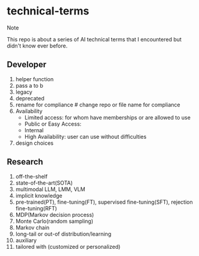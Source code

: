 # technical-terms

> [!NOTE]
> This repo is about a series of AI technical terms that I encountered but didn't know ever before.

## Developer
1. helper function
2. pass a to b
3. legacy
4. deprecated
5. rename for compliance # change repo or file name for compliance
6. Availability
   - Limited access: for whom have memberships or are allowed to use
   - Public or Easy Access:
   - Internal
   - High Availability: user can use without difficulties
7. design choices

## Research
1. off-the-shelf
2. state-of-the-art(SOTA)
3. multimodal LLM, LMM, VLM
4. implicit knowledge
5. pre-trained(PT), fine-tuning(FT), supervised fine-tuning(SFT), rejection fine-tuning(RFT)
6. MDP(Markov decision process)
7. Monte Carlo(random sampling)
8. Markov chain
9. long-tail or out-of distribution/learning
10. auxiliary
11. tailored with (customized or personalized)
